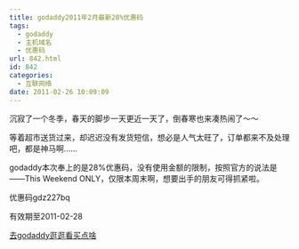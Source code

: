 ```yaml
---
title: godaddy2011年2月最新28%优惠码
tags:
  - godaddy
  - 主机域名
  - 优惠码
url: 842.html
id: 842
categories:
  - 互联网络
date: 2011-02-26 10:09:09
---
```


沉寂了一个冬季，春天的脚步一天更近一天了，倒春寒也来凑热闹了～～  

等着超市送货过来，却迟迟没有发货短信，想必是人气太旺了，订单都来不及处理吧，都是神马啊……  

godaddy本次奉上的是28%优惠码，没有使用金额的限制，按照官方的说法是——This Weekend ONLY，仅限本周末啊，想要出手的朋友可得抓紧啦。  

优惠码gdz227bq  

有效期至2011-02-28  

[去godaddy逛逛看买点啥](http://www.godaddy.com/default.aspx?ci=44387&isc=gdz227bq)